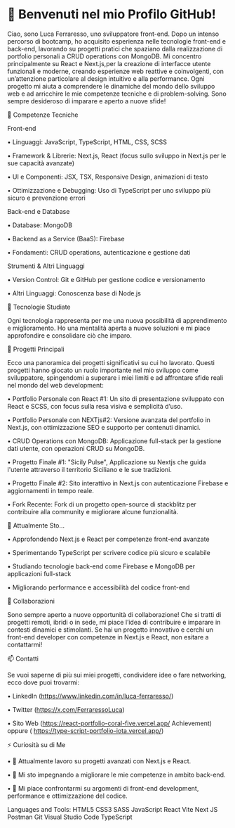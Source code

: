 # 👋 Benvenuti nel mio Profilo GitHub!

Ciao, sono Luca Ferraresso, uno sviluppatore front-end. Dopo un intenso percorso di bootcamp, ho acquisito esperienza nelle tecnologie front-end e back-end, lavorando su progetti pratici che spaziano dalla realizzazione di portfolio personali a CRUD operations con MongoDB. 
Mi concentro principalmente su React e Next.js,per la creazione di interfacce utente funzionali e moderne, creando esperienze web reattive e coinvolgenti, con un’attenzione particolare al design intuitivo e alla performance.
Ogni progetto mi aiuta a comprendere le dinamiche del mondo dello sviluppo web e ad arricchire le mie competenze tecniche e di problem-solving. Sono sempre desideroso di imparare e aperto a nuove sfide!

💼 Competenze Tecniche


Front-end


 • Linguaggi: JavaScript, TypeScript, HTML, CSS, SCSS
 
 • Framework & Librerie: Next.js, React (focus sullo sviluppo in Next.js per le sue capacità avanzate)
 
 • UI e Componenti: JSX, TSX, Responsive Design, animazioni di testo

 • Ottimizzazione e Debugging: Uso di TypeScript per uno sviluppo più sicuro e prevenzione errori
 

Back-end e Database


 • Database: MongoDB
 
 • Backend as a Service (BaaS): Firebase
 
 • Fondamenti: CRUD operations, autenticazione e gestione dati

Strumenti & Altri Linguaggi

 • Version Control: Git e GitHub per gestione codice e versionamento
 
 • Altri Linguaggi: Conoscenza base di Node.js 

🔧 Tecnologie Studiate

Ogni tecnologia rappresenta per me una nuova possibilità di apprendimento e miglioramento. Ho una mentalità aperta a nuove soluzioni e mi piace approfondire e consolidare ciò che imparo.

🚀 Progetti Principali

Ecco una panoramica dei progetti significativi su cui ho lavorato. Questi progetti hanno giocato un ruolo importante nel mio sviluppo come sviluppatore, spingendomi a superare i miei limiti e ad affrontare sfide reali nel mondo del web development:

 • Portfolio Personale con React #1: Un sito di presentazione sviluppato con React e SCSS, con focus sulla resa visiva e semplicità d’uso.
 
 • Portfolio Personale con NEXTjs#2: Versione avanzata del portfolio in Next.js, con ottimizzazione SEO e supporto per contenuti dinamici.

 • CRUD Operations con MongoDB: Applicazione full-stack per la gestione dati utente, con operazioni CRUD su MongoDB.
 
 • Progetto Finale #1: "Sicily Pulse", Applicazione su Nextjs che guida l'utente attraverso il territorio Siciliano e le sue tradizioni.
 
 • Progetto Finale #2: Sito interattivo in Next.js con autenticazione Firebase e aggiornamenti in tempo reale.
 
 • Fork Recente: Fork di un progetto open-source di stackblitz per contribuire alla community e migliorare alcune funzionalità.

🌱 Attualmente Sto…

 • Approfondendo Next.js e React per competenze front-end avanzate
 
 • Sperimentando TypeScript per scrivere codice più sicuro e scalabile
 
 • Studiando tecnologie back-end come Firebase e MongoDB per applicazioni full-stack
 
 • Migliorando performance e accessibilità del codice front-end

👯 Collaborazioni

Sono sempre aperto a nuove opportunità di collaborazione! Che si tratti di progetti remoti, ibridi o in sede, mi piace l’idea di contribuire e imparare in contesti dinamici e stimolanti. Se hai un progetto innovativo e cerchi un front-end developer con competenze in Next.js e React, non esitare a contattarmi!

📫 Contatti

Se vuoi saperne di più sui miei progetti, condividere idee o fare networking, ecco dove puoi trovarmi:

 • LinkedIn (https://www.linkedin.com/in/luca-ferraresso/)
 
 • Twitter (https://x.com/FerraressoLuca)
 
 • Sito Web (https://react-portfolio-coral-five.vercel.app/
Achievement) oppure (
https://type-script-portfolio-iota.vercel.app/)

⚡️ Curiosità su di Me

 • 🔭 Attualmente lavoro su progetti avanzati con Next.js e React.
 
 • 🌱 Mi sto impegnando a migliorare le mie competenze in ambito back-end.
 
 • 💬 Mi piace confrontarmi su argomenti di front-end development, performance e ottimizzazione del codice.


Languages and Tools:
HTML5 CSS3 SASS JavaScript React Vite Next JS Postman Git Visual Studio Code TypeScript

